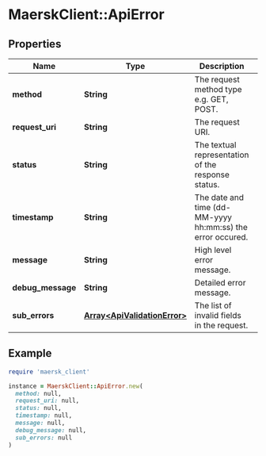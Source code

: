 # MaerskClient::ApiError

## Properties

| Name | Type | Description | Notes |
| ---- | ---- | ----------- | ----- |
| **method** | **String** | The request method type e.g. GET, POST. |  |
| **request_uri** | **String** | The request URI. |  |
| **status** | **String** | The textual representation of the response status. |  |
| **timestamp** | **String** | The date and time (dd-MM-yyyy hh:mm:ss) the error occured. |  |
| **message** | **String** | High level error message. |  |
| **debug_message** | **String** | Detailed error message. |  |
| **sub_errors** | [**Array&lt;ApiValidationError&gt;**](ApiValidationError.md) | The list of invalid fields in the request. | [optional] |

## Example

```ruby
require 'maersk_client'

instance = MaerskClient::ApiError.new(
  method: null,
  request_uri: null,
  status: null,
  timestamp: null,
  message: null,
  debug_message: null,
  sub_errors: null
)
```

